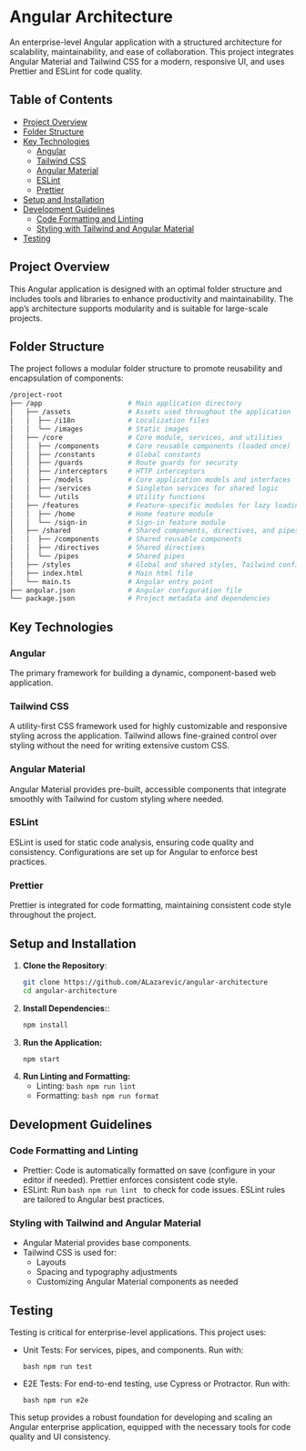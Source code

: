 # Angular Architecture


An enterprise-level Angular application with a structured architecture for scalability, maintainability, and ease of collaboration. This project integrates Angular Material and Tailwind CSS for a modern, responsive UI, and uses Prettier and ESLint for code quality.


## Table of Contents

- [Project Overview](#project-overview)
- [Folder Structure](#folder-structure)
- [Key Technologies](#key-technologies)
  - [Angular](#angular)
  - [Tailwind CSS](#tailwind-css)
  - [Angular Material](#angular-material)
  - [ESLint](#eslint)
  - [Prettier](#prettier)
- [Setup and Installation](#setup-and-installation)
- [Development Guidelines](#development-guidelines)
  - [Code Formatting and Linting](#code-formatting-and-linting)
  - [Styling with Tailwind and Angular Material](#styling-with-tailwind-and-angular-material)
- [Testing](#testing)


## Project Overview

This Angular application is designed with an optimal folder structure and includes tools and libraries to enhance productivity and maintainability. The app’s architecture supports modularity and is suitable for large-scale projects.


## Folder Structure

The project follows a modular folder structure to promote reusability and encapsulation of components:

```bash
/project-root
├── /app                     # Main application directory
│   ├── /assets              # Assets used throughout the application
│   │  ├── /i18n             # Localization files
│   │  └── /images           # Static images
│   ├── /core                # Core module, services, and utilities
│   │  ├── /components       # Core reusable components (loaded once)
│   │  ├── /constants        # Global constants
│   │  ├── /guards           # Route guards for security
│   │  ├── /interceptors     # HTTP interceptors
│   │  ├── /models           # Core application models and interfaces
│   │  ├── /services         # Singleton services for shared logic
│   │  └── /utils            # Utility functions
│   ├── /features            # Feature-specific modules for lazy loading
│   │  ├── /home             # Home feature module
│   │  └── /sign-in          # Sign-in feature module
│   ├── /shared              # Shared components, directives, and pipes
│   │  ├── /components       # Shared reusable components
│   │  ├── /directives       # Shared directives
│   │  └── /pipes            # Shared pipes
│   ├── /styles              # Global and shared styles, Tailwind configuration
│   ├── index.html           # Main html file
│   └── main.ts              # Angular entry point
├── angular.json             # Angular configuration file
└── package.json             # Project metadata and dependencies
```

## Key Technologies

### Angular
The primary framework for building a dynamic, component-based web application.

### Tailwind CSS
A utility-first CSS framework used for highly customizable and responsive styling across the application. Tailwind allows fine-grained control over styling without the need for writing extensive custom CSS.

### Angular Material
Angular Material provides pre-built, accessible components that integrate smoothly with Tailwind for custom styling where needed.

### ESLint
ESLint is used for static code analysis, ensuring code quality and consistency. Configurations are set up for Angular to enforce best practices.

### Prettier
Prettier is integrated for code formatting, maintaining consistent code style throughout the project.


## Setup and Installation

1. **Clone the Repository**:
   ```bash
   git clone https://github.com/ALazarevic/angular-architecture
   cd angular-architecture
   ```
2. **Install Dependencies:**:
    ```bash
    npm install
    ```
3. **Run the Application:**
    ```bash
    npm start
    ```
4. **Run Linting and Formatting:**
    - Linting: ```bash npm run lint ```
    - Formatting: ```bash npm run format ```


## Development Guidelines

### Code Formatting and Linting

- Prettier: Code is automatically formatted on save (configure in your editor if needed). Prettier enforces consistent code style.
- ESLint: Run ```bash npm run lint ``` to check for code issues. ESLint rules are tailored to Angular best practices.

### Styling with Tailwind and Angular Material
- Angular Material provides base components.
- Tailwind CSS is used for:
    - Layouts
    - Spacing and typography adjustments
    - Customizing Angular Material components as needed


## Testing

Testing is critical for enterprise-level applications. This project uses:

- Unit Tests: For services, pipes, and components. Run with:

    ```bash npm run test ```

- E2E Tests: For end-to-end testing, use Cypress or Protractor. Run with:
    
    ```bash npm run e2e ```


This setup provides a robust foundation for developing and scaling an Angular enterprise application, equipped with the necessary tools for code quality and UI consistency.
